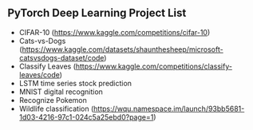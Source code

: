 ## PyTorch Deep Learning Project List
- CIFAR-10 (https://www.kaggle.com/competitions/cifar-10)
- Cats-vs-Dogs (https://www.kaggle.com/datasets/shaunthesheep/microsoft-catsvsdogs-dataset/code)
- Classify Leaves (https://www.kaggle.com/competitions/classify-leaves/code)
- LSTM time series stock prediction
- MNIST digital recognition
- Recognize Pokemon
- Wildlife classification (https://wqu.namespace.im/launch/93bb5681-1d03-4216-97c1-024c5a25ebd0?page=1)
